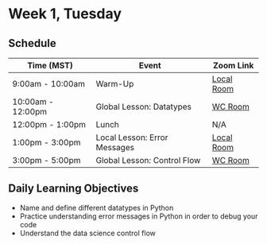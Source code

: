 # Week 1, Tuesday

## Schedule
| Time (MST)                  | Event                             | Zoom Link                                    |
|-----------------------|-----------------------------------|----------------------------------------------|
| 9:00am - 10:00am | Warm-Up                 | [Local Room](https://generalassembly.zoom.us/j/4539501986) |
| 10:00am - 12:00pm | Global Lesson: Datatypes | [WC Room](https://generalassembly.zoom.us/j/860658072)   |
| 12:00pm - 1:00pm | Lunch                       | N/A |
| 1:00pm - 3:00pm  | Local Lesson: Error Messages   | [Local Room](https://generalassembly.zoom.us/j/4539501986)   |
| 3:00pm - 5:00pm  | Global Lesson: Control Flow | [WC Room](https://generalassembly.zoom.us/j/860658072)  |

## Daily Learning Objectives
- Name and define different datatypes in Python
- Practice understanding error messages in Python in order to debug your code
- Understand the data science control flow
